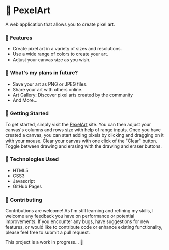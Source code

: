 # 🍊 PexelArt

A web application that allows you to create pixel art. 

### 🍐 Features
* Create pixel art in a variety of sizes and resolutions.
* Use a wide range of colors to create your art.
* Adjust your canvas size as you wish. 

### 🍒 What's my plans in future?
* Save your art as PNG or JPEG files.
* Share your art with others online.
* Art Gallery: Discover pixel arts created by the community
* And More...

### 🍋 Getting Started
To get started, simply visit the [PexelArt](https://yamiraicode.github.io/pexel-art/) site. You can then adjust your canvas's columns and rows size with help of range inputs.  Once you have created a canvas, you can start adding pixels by clicking and dragging on it with your mouse. Clear your canvas with one click of the "Clear" button. Toggle between drawing and erasing with the drawing and eraser buttons. 

### 🍍 Technologies Used
* HTML5
* CSS3
* Javascript
* GitHub Pages

### 🍉 Contributing
Contributions are welcome! As I'm still learning and refining my skills, I welcome any feedback you have on performance or potential improvements. If you encounter any bugs, have suggestions for new features, or would like to contribute code or enhance existing functionality, please feel free to submit a pull request.

This project is a work in progress... 🍓
